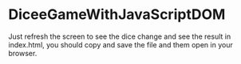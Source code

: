 # DiceeGameWithJavaScriptDOM
Just refresh the screen to see the dice change and see the result in index.html, you should copy and save the file and them open in your browser.
